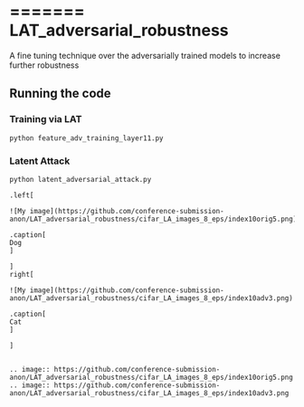 
=======
LAT_adversarial_robustness
=======

A fine tuning technique over the adversarially trained models to increase further robustness



## Running the code


### Training via LAT

```
python feature_adv_training_layer11.py

```

### Latent Attack 

```
python latent_adversarial_attack.py

.left[

![My image](https://github.com/conference-submission-anon/LAT_adversarial_robustness/cifar_LA_images_8_eps/index10orig5.png)

.caption[
Dog
]

]
right[

![My image](https://github.com/conference-submission-anon/LAT_adversarial_robustness/cifar_LA_images_8_eps/index10adv3.png)

.caption[
Cat
]

]


.. image:: https://github.com/conference-submission-anon/LAT_adversarial_robustness/cifar_LA_images_8_eps/index10orig5.png
.. image:: https://github.com/conference-submission-anon/LAT_adversarial_robustness/cifar_LA_images_8_eps/index10adv3.png

```
